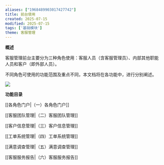 ```yaml
---
aliases: ["1968489903017427742"]
title: 前台使用
created: 2025-07-15
modified: 2025-07-15
tags: ['基础模块']
theme: 客服管理
---
```


**概述**

客服管理前台主要分为三种角色使用：客服人员（含客服管理员）、内部其他职能人员和客户（即外部人员）。

不同角色可使用的功能范围及重点不同，本文档将在各功能中，进行分别阐述。

![](3f454776c728c1e645b5d03ca691fe53.jpg)

**功能目录**

[[各角色门户|（一）各角色门户]]

[[客服团队管理|（二）客服团队管理]]

[[客户信息管理|（三）客户信息管理]]

[[工单系统管理|（四）工单系统管理]]

[[满意调查管理|（五）满意调查管理]]

[[客服服务报告|（六）客服服务报告]]